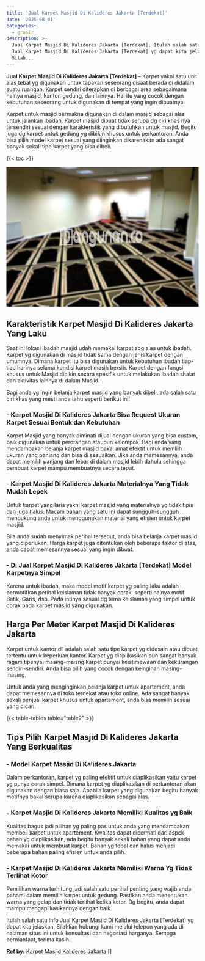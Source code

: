 ```yaml
---
title: 'Jual Karpet Masjid Di Kalideres Jakarta [Terdekat]'
date: '2025-08-01'
categories:
  - grosir
description: >-
  Jual Karpet Masjid Di Kalideres Jakarta [Terdekat]. Itulah salah satu Info
  Jual Karpet Masjid Di Kalideres Jakarta [Terdekat] yg dapat kita jelaskan,
  Silah...
---
```


**Jual Karpet Masjid Di Kalideres Jakarta \[Terdekat\]** – Karpet yakni satu unit alas tebal yg digunakan untuk tapakan seseorang disaat berada di didalam suatu ruangan. Karpet sendiri diterapkan di berbagai area sebagaimana halnya masjid, kantor, gedung, dan lainnya. Hal itu yang cocok dengan kebutuhan seseorang untuk digunakan di tempat yang ingin dibuatnya.

Karpet untuk masjid bermakna digunakan di dalam masjid sebagai alas untuk jalankan ibadah. Karpet masjid dibuat tidak serupa dg ciri khas nya tersendiri sesuai dengan karakteristik yang dibutuhkan untuk masjid. Begitu juga dg karpet untuk gedung yg dibikin khusus untuk perkantoran. Anda bisa pilih model karpet sesuai yang diinginkan dikarenakan ada sangat banyak sekali tipe karpet yang bisa dibeli.

{{< toc >}}

![Jual Karpet Masjid Di Kalideres Jakarta [Terdekat]](/images/grosir-karpet-murah-57.png)

## Karakteristik Karpet Masjid Di Kalideres Jakarta Yang Laku

Saat ini lokasi ibadah masjid udah memakai karpet sbg alas untuk ibadah. Karpet yg digunakan di masjid tidak sama dengan jenis karpet dengan umumnya. Dimana karpet itu bisa digunakan untuk kebutuhan ibadah tiap-tiap harinya selama kondisi karpet masih bersih. Karpet dengan fungsi khusus untuk Masjid dibikin secara spesifik untuk melakukan ibadah shalat dan aktivitas lainnya di dalam Masjid.

Bagi anda yg ingin belanja karpet masjid yang banyak dibeli, ada salah satu ciri khas yang mesti anda tahu seperti berikut ini!

### \- Karpet Masjid Di Kalideres Jakarta Bisa Request Ukuran Karpet Sesuai Bentuk dan Kebutuhan

Karpet Masjid yang banyak diminati dijual dengan ukuran yang bisa custom, baik digunakan untuk perorangan ataupun kelompok. Bagi anda yang mendambakan belanja karpet masjid bakal amat efektif untuk memliih ukuran yang panjang dan bisa di sesuaikan. Jika anda memesannya, anda dapat memilih panjang dan lebar di dalam masjid lebih dahulu sehingga pembuat karpet mampu membuatnya secara tepat.

### \- Karpet Masjid Di Kalideres Jakarta Materialnya Yang Tidak Mudah Lepek

Untuk karpet yang laris yakni karpet masjid yang materialnya yg tidak tipis dan juga halus. Macam bahan yang satu ini dapat sungguh-sungguh mendukung anda untuk menggunakan material yang efisien untuk karpet masjid.

Bila anda sudah menyimak perihal tersebut, anda bisa belanja karpet masjid yang diperlukan. Harga karpet juga ditentukan oleh beberapa faktor di atas, anda dapat memesannya sesuai yang ingin dibuat.

### \- Di Jual Karpet Masjid Di Kalideres Jakarta \[Terdekat\] Model Karpetnya Simpel

Karena untuk ibadah, maka model motif karpet yg paling laku adalah bermotifkan perihal keislaman tidak banyak corak. seperti halnya motif Batik, Garis, dsb. Pada intinya sesuai dg tema keislaman yang simpel untuk corak pada karpet masjid yang digunakan.

## Harga Per Meter Karpet Masjid Di Kalideres Jakarta

Karpet untuk kantor dll adalah salah satu tipe karpet yg didesain atau dibuat tertentu untuk keperluan kantor. Karpet yg diaplikasikan pun sangat banyak ragam tipenya, masing-maisng karpet punyai keistimewaan dan kekurangan sendiri-sendiri. Anda bisa pilih yang cocok dengan keinginan masing-masing.

Untuk anda yang menginginkan belanja karpet untuk apartement, anda dapat memesannya di toko terdekat atau toko online. Ada sangat banyak sekali penjual karpet khusus untuk apartement, anda bisa memilih sesuai yang dicari.

{{< table-tables table="table2" >}}

## Tips Pilih Karpet Masjid Di Kalideres Jakarta Yang Berkualitas

### \- Model Karpet Masjid Di Kalideres Jakarta

Dalam perkantoran, karpet yg paling efektif untuk diaplikasikan yaitu karpet yg punya corak simpel. Dimana karpet yg diaplikasikan di perkantoran akan digunakan dengan biasa saja. Apabila karpet yang digunakan begitu banyak motifnya bakal serupa karena diaplikasikan sebagai alas.

### \- Karpet Masjid Di Kalideres Jakarta Memiliki Kualitas yg Baik

Kualitas bagus jadi pilihan yg paling pas untuk anda yang mendambakan membeli karpet untuk apartement. Kwalitas dapat dicermati dari aspek bahan yg diaplikasikan, ada begitu banyak sekali bahan yang dapat anda memakai untuk membuat karpet. Bahan yg tebal dan halus menjadi beberapa bahan paling efisien untuk anda pilih.

### \- Karpet Masjid Di Kalideres Jakarta Memiliki Warna Yg Tidak Terlihat Kotor

Pemilihan warna terhitung jadi salah satu perihal penting yang wajib anda pahami dalam memilih karpet untuk gedung. Pastikan anda menentukan warna yang gelap dan tidak terlihat ketika kotor. Dg begitu, anda dapat mampu mengaplikasikannya dengan baik.

Itulah salah satu Info Jual Karpet Masjid Di Kalideres Jakarta \[Terdekat\] yg dapat kita jelaskan, Silahkan hubungi kami melalui telepon yang ada di halaman situs ini untuk konsultasi dan negosiasi harganya. Semoga bermanfaat, terima kasih.

**Ref by:**  [Karpet Masjid Kalideres Jakarta []](https://id.wikipedia.org/wiki/Karpet)

